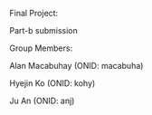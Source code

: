 Final Project:

Part-b submission 

Group Members:

Alan Macabuhay (ONID: macabuha)

Hyejin Ko (ONID: kohy)

Ju An (ONID: anj)





